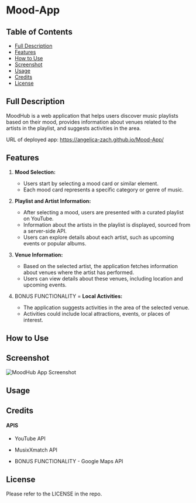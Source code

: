 # Mood-App

## Table of Contents

- [Full Description](#full-description)
- [Features](#features)
- [How to Use](#how-to-use)
- [Screenshot](#screenshot)
- [Usage](#usage)
- [Credits](#credits)
- [License](#license)

## Full Description
MoodHub is a web application that helps users discover music playlists based on their mood, provides information about venues related to the artists in the playlist, and suggests activities in the area.

URL of deployed app:  https://angelica-zach.github.io/Mood-App/

## Features

1. **Mood Selection:**
   - Users start by selecting a mood card or similar element.
   - Each mood card represents a specific category or genre of music.

2. **Playlist and Artist Information:**
   - After selecting a mood, users are presented with a curated playlist on YouTube.
   - Information about the artists in the playlist is displayed, sourced from a server-side API.
   - Users can explore details about each artist, such as upcoming events or popular albums.

3. **Venue Information:**
   - Based on the selected artist, the application fetches information about venues where the artist has performed.
   - Users can view details about these venues, including location and upcoming events.

4. BONUS FUNCTIONALITY = **Local Activities:**
   - The application suggests activities in the area of the selected venue.
   - Activities could include local attractions, events, or places of interest.
  

## How to Use



## Screenshot

![MoodHub App Screenshot](./assets/moodhub-screenshot.png)

## Usage


## Credits

   #### APIS
   - YouTube API
   - MusixXmatch API

   - BONUS FUNCTIONALITY -  Google Maps API


## License

Please refer to the LICENSE in the repo.


